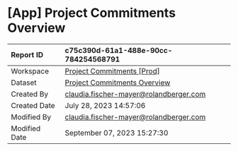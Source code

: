 



# [App] Project Commitments Overview

|Report ID|c75c390d-61a1-488e-90cc-784254568791|
| :--- | :--- |
|Workspace|[Project Commitments [Prod]](../Workspaces/Project-Commitments-[Prod].md)|
|Dataset|[Project Commitments Overview](../Datasets/Project-Commitments-Overview.md)|
|Created By|claudia.fischer-mayer@rolandberger.com|
|Created Date|July 28, 2023 14:57:06|
|Modified By|claudia.fischer-mayer@rolandberger.com|
|Modified Date|September 07, 2023 15:27:30|
